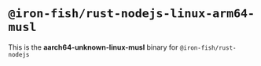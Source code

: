 # `@iron-fish/rust-nodejs-linux-arm64-musl`

This is the **aarch64-unknown-linux-musl** binary for `@iron-fish/rust-nodejs`